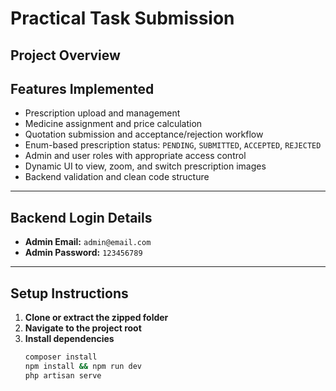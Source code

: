# Practical Task Submission

##  Project Overview

##  Features Implemented

- Prescription upload and management
- Medicine assignment and price calculation
- Quotation submission and acceptance/rejection workflow
- Enum-based prescription status: `PENDING`, `SUBMITTED`, `ACCEPTED`, `REJECTED`
- Admin and user roles with appropriate access control
- Dynamic UI to view, zoom, and switch prescription images
- Backend validation and clean code structure

---

##  Backend Login Details

- **Admin Email:** `admin@email.com`  
- **Admin Password:** `123456789`

---

##  Setup Instructions

1. **Clone or extract the zipped folder**
2. **Navigate to the project root**
3. **Install dependencies**
   ```bash
   composer install
   npm install && npm run dev
   php artisan serve
